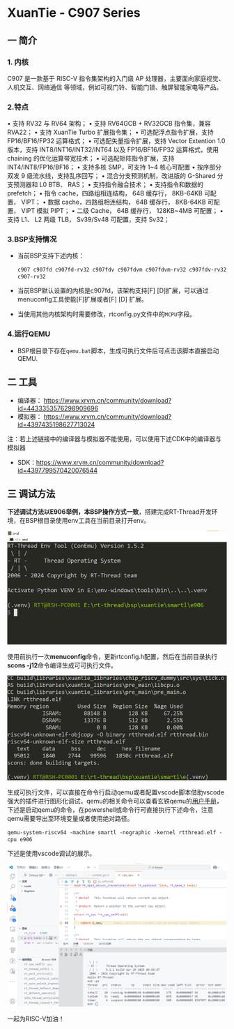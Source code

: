 # XuanTie - C907  Series

## 一 简介

### 1. 内核

C907 是一款基于 RISC-V 指令集架构的入门级 AP 处理器，主要面向家庭视觉、人机交互、网络通信
等领域，例如可视门铃、智能门锁、触屏智能家电等产品。  

### 2.特点

• 支持 RV32 与 RV64 架构；
• 支持 RV64GCB + RV32GCB 指令集，兼容 RVA22；
• 支持 XuanTie Turbo 扩展指令集；
• 可选配浮点指令扩展，支持 FP16/BF16/FP32 运算格式；
• 可选配矢量指令扩展，支持 Vector Extention 1.0 版本，支持 INT8/INT16/INT32/INT64 以及
FP16/BF16/FP32 运算格式，使用 chaining 的优化运算带宽技术；
• 可选配矩阵指令扩展，支持 INT4/INT8/FP16/BF16；
• 支持多核 SMP，可支持 1~4 核心可配置
• 按序部分双发 9 级流水线，支持乱序回写；
• 混合分支预测机制，改进版的 G-Shared 分支预测器和 L0 BTB、 RAS；
• 支持指令融合技术；
• 支持指令和数据的 prefetch；
• 指令 cache，四路组相连结构， 64B 缓存行， 8KB-64KB 可配置， VIPT；
• 数据 cache，四路组相连结构， 64B 缓存行， 8KB-64KB 可配置， VIPT 模拟 PIPT；
• 二级 Cache， 64B 缓存行， 128KB~4MB 可配置；
• 支持 L1、 L2 两级 TLB， Sv39/Sv48 可配置，支持 Sv32；

### 3.BSP支持情况

- 当前BSP支持下述内核：

  ```asciiarmor
  c907 c907fd c907fd-rv32 c907fdv c907fdvm c907fdvm-rv32 c907fdv-rv32 c907-rv32
  ```

- 当前BSP默认设置的内核是c907fd，该架构支持[F] [D]扩展，可以通过menuconfig工具使能[F]扩展或者[F] [D] 扩展。

- 当使用其他内核架构时需要修改，rtconfig.py文件中的`MCPU`字段。

### 4.运行QEMU

- BSP根目录下存在`qemu.bat`脚本，生成可执行文件后可点击该脚本直接启动QEMU.

## 二 工具

- 编译器： https://www.xrvm.cn/community/download?id=4433353576298909696
- 模拟器： https://www.xrvm.cn/community/download?id=4397435198627713024

注：若上述链接中的编译器与模拟器不能使用，可以使用下述CDK中的编译器与模拟器

- SDK：https://www.xrvm.cn/community/download?id=4397799570420076544

## 三 调试方法

**下述调试方法以E906举例，本BSP操作方式一致**，搭建完成RT-Thread开发环境，在BSP根目录使用env工具在当前目录打开env。

![](figures/1.env.png)

使用前执行一次**menuconfig**命令，更新rtconfig.h配置，然后在当前目录执行**scons -j12**命令编译生成可可执行文件。

<img src="figures/2.scons.png" alt="env" style="zoom: 95%;" />

生成可执行文件，可以直接在命令行启动qemu或者配置vscode脚本借助vscode强大的插件进行图形化调试，qemu的相关命令可以查看玄铁qemu的[用户手册](https://www.xrvm.cn/community/download?id=4397435198627713024)，下述是启动qemu的命令，在powershell或命令行可直接执行下述命令，注意qemu需要导出至环境变量或者使用绝对路径。

```shell
qemu-system-riscv64 -machine smartl -nographic -kernel rtthread.elf -cpu e906
```

下述是使用vscode调试的展示。

<img src="figures/3.vscode.png" alt="env" style="zoom: 63%;" />

一起为RISC-V加油！